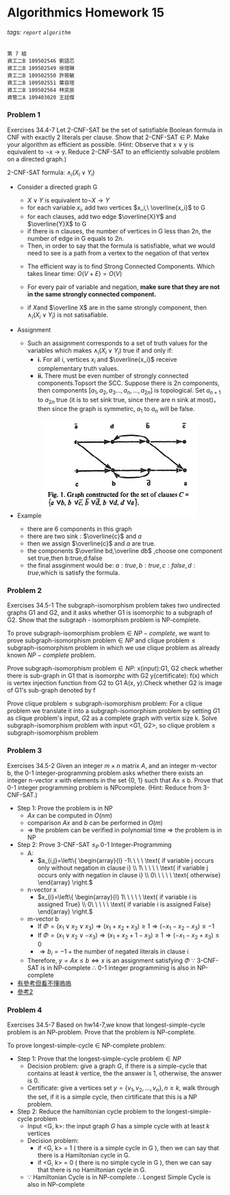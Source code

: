 # Algorithmics Homework 15
###### tags: `report` `algorithm`
```
第 7 組
資工二B 109502546 劉語芯
資工二B 109502549 徐瑄琳
資工二B 109502550 許筱敏
資工二B 109502551 葉容瑄
資工二B 109502564 林奕辰
資管二A 109403020 王廷傑
```
### Problem 1 

Exercises 34.4-7
Let 2-CNF-SAT be the set of satisfiable Boolean formula in CNF with exactly 2 literals per clause. Show that 2-CNF-SAT ∈ P. Make your algorithm as efficient as possible.
(Hint: Observe that x ∨ y is equivalent to ¬x → y. Reduce 2-CNF-SAT to an efficiently solvable problem on a directed graph.)

2-CNF-SAT formula: $\land_i(X_i \lor Y_i)$
- Consider a directed graph G
    - $X \lor Y$ is equivalent to$\lnot X \to  Y$
    - for each variable $x_i$, add two vertices $x_i,\ \overline{x_i}$ to G
     <!--![](https://i.imgur.com/JkL5t7u.png =150x)-->
    - for each clauses, add two edge $\overline{X}Y$  and $\overline{Y}X$ to G
    - if there is n clauses, the number of vertices in G less than 2n, the number of edge in G equals to 2n.
    <!-- // So an edge on the graph means: if it comes from true, it will go to true.-->
    - Then, in order to say that the formula is satisfiable, what we would need to see is a path from a vertex to the negation of that vertex
    <!-- //The naive way of doing this would be to run all pairs shortest path, and see if there is a path from a vertex to its negation. And it takes $O(n^2\lg n)$-->
    - The efficient way is to find Strong Connected Components. Which takes linear time: $O(V+E)=O(V)$

    - For every pair of variable and negation, **make sure that they are not in the same strongly connected component.**
    - if $X$and $\overline X$ are in the same strongly component, then $\land_i(X_i \lor Y_i)$ is not satisafiable.
- Assignment
    - Such an assignment corresponds to a set of truth values for the variables which makes $\land_i(X_i \lor Y_i)$ true if and only if: 
        - **i.** For all i, vertices $x_i$ and $\overline{x_i}$ receive complementary truth values. 
        - **ii.** There must be even number of strongly connected components.Topsort the SCC. Suppose there is 2n components, then components $[a_1,a_2,a_3...,a_n,...,a_{2n}]$ is topological. 
            Set $a_{n+1}$ to $a_{2n}$ true (it is to set sink true, since there are n sink at most)，then since the graph is symmetirc, $a_1$ to $a_n$ will be false.
- Example
    ![](../img/HW15/1.png)
    - there are 6 components in this graph
    - there are two sink : $\overline{c}$ and $a$ 
    - then we assign $\overline{c}$ and $a$ are true.
    - the components $\overline bd,\overline db$ ,choose one component set true,then b:true,d:false  
    - the final assginment would be: $a:true,b:true,c:false,d:true$,which is satisfy the formula.

    <!--  Since our construction was symmetric with respect to taking negations, if there were a path from a variable to its negation, there would be a path going from its negation to itself as well.
    - This means that we would detect any path from a variable to its negation, just by checking to see if they are contained in the same connected component or not.-->

<!--[參考](https://sites.math.rutgers.edu/~ajl213/CLRS/Ch34.pdf)
https://mathweb.ucsd.edu/~sbuss/CourseWeb/Math268_2007WS/2SAT.pdf
-->
### Problem 2 

Exercises 34.5-1
The subgraph-isomorphism problem takes two undirected graphs G1 and G2, and it asks whether G1 is isomorphic to a subgraph of G2. Show that the subgraph - isomorphism problem is NP-complete.

To prove $\text{subgraph-isomorphism problem}\in NP-complete$, 
we want to prove $\text{subgraph-isomorphism problem}\in NP$ and $\text{clique problem} \leq\text{subgraph-isomorphism problem}$ in which we use $\text{clique problem}$ as already known $NP-complete$ problem.

Prove $\text{subgraph-isomorphism problem}\in NP:$
x(input):G1, G2 check whether there is sub-graph in G1 that is isomorphc with G2
y(certificate): f(x) which is vertex injection function from G2 to G1
A(x, y):Check whether G2 is image of G1's sub-graph denoted by f

Prove $\text{clique problem} \leq\text{subgraph-isomorphism problem}$:
For a $\text{clique problem}$ we translate it into a $\text{subgraph-isomorphism}$ problem by setting $G1$ as clique problem's input, $G2$ as a complete graph with vertix size k. Solve $\text{subgraph-isomorphism problem}$ with input <G1, G2>, so $\text{clique problem} \leq\text{subgraph-isomorphism problem}$

### Problem 3 

Exercises 34.5-2
Given an integer $m \times n$ matrix $A$, and an integer m-vector b, the 0-1 integer-programming problem asks whether there exists an integer n-vector x with elements in the set {0, 1} such that Ax ≤ b. Prove that 0-1 integer programming problem is NPcomplete. (Hint: Reduce from 3-CNF-SAT.)

- Step 1: Prove the problem is in NP
    - $Ax$ can be computed in $O(nm)$
    - comparison $Ax$ and $b$ can be performed in $O(m)$
    - $\Rightarrow$ the problem can be verified in polynomial time $\Rightarrow$ the problem is in NP 
- Step 2: Prove 3-CNF-SAT $\le_P$ 0-1 Integer-Programming
    - A:
        - $a_{i,j}=\left\{ 
          \begin{array}{l}
            -1\ \ \ \ \text{  if variable j occurs only without negation in clause i} \\ 
            1\ \ \ \ \ \text{  if variable j occurs only with negation in clause i} \\ 
            0\ \ \ \ \ \text{  otherwise}
          \end{array}
            \right.$
    - n-vector x
        - $x_{i}=\left\{ 
          \begin{array}{l}
            1\ \ \ \ \ \text{  if variable i is assigned True} \\ 
            0\ \ \ \ \ \text{  if variable i is assigned False}
          \end{array}
            \right.$
    - m-vector b
        - If $\Phi=(x_1\vee x_2\vee x_3)\Rightarrow (x_1+ x_2+ x_3)\ge1\Rightarrow(-x_1-x_2-x_3)\le-1$
        - If $\Phi=(x_1\vee x_2\vee -x_3)\Rightarrow (x_1+ x_2+1- x_3)\ge1\Rightarrow(-x_1-x_2+x_3)\le0$
        - $\Rightarrow b_i=-1+\text{the number of negated literals in clause i}$
    - Therefore, $y=Ax\le b\Leftrightarrow x \text{ is an assignment satisfying }\Phi$
        $\because$ 3-CNF-SAT is in NP-complete 
        $\therefore$ 0-1 integer programminig is also in NP-complete
- [有參考但看不懂嗚嗚](https://gnarlyware.com/blog/proving-0-1-integer-programming-is-np-complete-using-reduction-from-3-cnf-sat/)
- [參考2](https://math.stackexchange.com/questions/1247005/need-help-to-understand-the-solution-for-np-completness-proof-3cnf-0-1-integ)

### Problem 4 

Exercises 34.5-7
Based on hw14-7,we know that longest-simple-cycle problem is an NP-problem. Prove that the problem is NP-complete.

To prove longest-simple-cycle $\in$ NP-complete problem:
- Step 1: Prove that the $\text{longest-simple-cycle problem} \in NP$ 
    - Decision problem: give a graph $G$, if there is a simple-cycle that contains at least $k$ vertice, the the answer is 1, otherwise, the answer is 0.
    - Certificate: give a vertices set $y=\{v_1, v_2, ..., v_n\}, n \ge k$, walk through the set, if it is a simple cycle, then cirtificate that this is a NP problem.
- Step 2: Reduce the $\text{hamiltonian cycle}$ problem to the $\text{longest-simple-cycle}$ problem
    - Input <G, k>: the input graph $G$ has a simple cycle with at least $k$ vertices
    - Decision problem: 
        - if <G, k> = 1 ( there is a simple cycle in G ), then we can say that there is a Hamiltonian cycle in G.
        - if <G, k> = 0 ( there is no simple cycle in G ), then we can say that there is no Hamiltonian cycle in G.
    - ∵ Hamiltonian Cycle is in NP-complete
        ∴ Longest Simple Cycle is also in NP-complete


